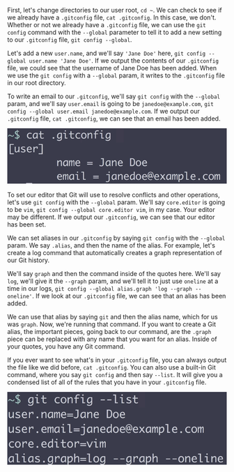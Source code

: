 First, let's change directories to our user root, `cd ~`. We can check to see if we already have a `.gitconfig` file, `cat .gitconfig`. In this case, we don't. Whether or not we already have a `.gitconfig` file, we can use the `git config` command with the `--global` parameter to tell it to add a new setting to our `.gitconfig` file, `git config --global`.

Let's add a new `user.name`, and we'll say `'Jane Doe'` here, `git config --global user.name 'Jane Doe'`. If we output the contents of our `.gitconfig` file, we could see that the username of Jane Doe has been added. When we use the `git config` with a `--global` param, it writes to the `.gitconfig` file in our root directory.

To write an email to our `.gitconfig`, we'll say `git config` with the `--global` param, and we'll say `user.email` is going to be `janedoe@example.com`, `git config --global user.email janedoe@example.com`. If we output our `.gitconfig` file, `cat .gitconfig`, we can see that an email has been added.

![Email added to cat](../images/misc-practical-git-configure-global-settings-with-git-config-email-has-been-added.png)

To set our editor that Git will use to resolve conflicts and other operations, let's use `git config` with the `--global` param. We'll say `core.editor` is going to be `vim`, `git config --global core.editor vim`, in my case. Your editor may be different. If we output our `.gitconfig`, we can see that our editor has been set.

We can set aliases in our `.gitconfig` by saying `git config` with the `--global` param. We say `.alias`, and then the name of the alias. For example, let's create a log command that automatically creates a graph representation of our Git history.

We'll say `graph` and then the command inside of the quotes here. We'll say `log`, we'll give it the `--graph` param, and we'll tell it to just use `oneline` at a time in our logs, `git config --global alias.graph 'log --graph --oneline'`. If we look at our `.gitconfig` file, we can see that an alias has been added.

We can use that alias by saying `git` and then the alias name, which for us was `graph`. Now, we're running that command. If you want to create a Git alias, the important pieces, going back to our command, are the `.graph` piece can be replaced with any name that you want for an alias. Inside of your quotes, you have any Git command. 

If you ever want to see what's in your `.gitconfig` file, you can always output the file like we did before, `cat .gitconfig`. You can also use a built-in Git command, where you say `git config` and then say `--list`. It will give you a condensed list of all of the rules that you have in your `.gitconfig` file.

![Condensed list of all the rules](../images/misc-practical-git-configure-global-settings-with-git-config-config-list.png)